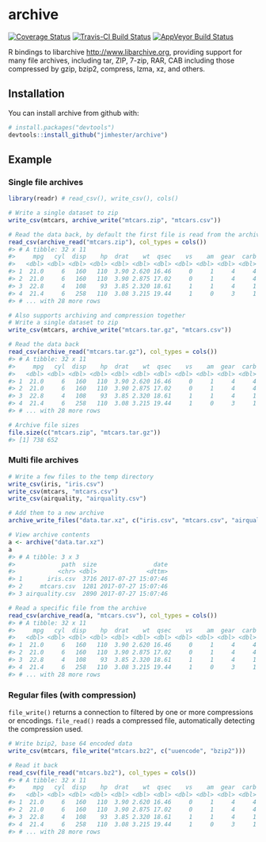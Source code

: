 
<!-- README.md is generated from README.Rmd. Please edit that file -->
archive
=======

[![Coverage Status](https://img.shields.io/codecov/c/github/jimhester/archive/master.svg)](https://codecov.io/github/jimhester/archive?branch=master) [![Travis-CI Build Status](https://travis-ci.org/jimhester/archive.svg?branch=master)](https://travis-ci.org/jimhester/archive) [![AppVeyor Build Status](https://ci.appveyor.com/api/projects/status/github/jimhester/archive?branch=master&svg=true)](https://ci.appveyor.com/project/jimhester/archive)

R bindings to libarchive <http://www.libarchive.org>, providing support for many file archives, including tar, ZIP, 7-zip, RAR, CAB including those compressed by gzip, bzip2, compress, lzma, xz, and others.

Installation
------------

You can install archive from github with:

``` r
# install.packages("devtools")
devtools::install_github("jimhester/archive")
```

Example
-------

### Single file archives

``` r
library(readr) # read_csv(), write_csv(), cols()

# Write a single dataset to zip
write_csv(mtcars, archive_write("mtcars.zip", "mtcars.csv"))

# Read the data back, by default the first file is read from the archive.
read_csv(archive_read("mtcars.zip"), col_types = cols())
#> # A tibble: 32 x 11
#>     mpg   cyl  disp    hp  drat    wt  qsec    vs    am  gear  carb
#>   <dbl> <dbl> <dbl> <dbl> <dbl> <dbl> <dbl> <dbl> <dbl> <dbl> <dbl>
#> 1  21.0     6   160   110  3.90 2.620 16.46     0     1     4     4
#> 2  21.0     6   160   110  3.90 2.875 17.02     0     1     4     4
#> 3  22.8     4   108    93  3.85 2.320 18.61     1     1     4     1
#> 4  21.4     6   258   110  3.08 3.215 19.44     1     0     3     1
#> # ... with 28 more rows

# Also supports archiving and compression together
# Write a single dataset to zip
write_csv(mtcars, archive_write("mtcars.tar.gz", "mtcars.csv"))

# Read the data back
read_csv(archive_read("mtcars.tar.gz"), col_types = cols())
#> # A tibble: 32 x 11
#>     mpg   cyl  disp    hp  drat    wt  qsec    vs    am  gear  carb
#>   <dbl> <dbl> <dbl> <dbl> <dbl> <dbl> <dbl> <dbl> <dbl> <dbl> <dbl>
#> 1  21.0     6   160   110  3.90 2.620 16.46     0     1     4     4
#> 2  21.0     6   160   110  3.90 2.875 17.02     0     1     4     4
#> 3  22.8     4   108    93  3.85 2.320 18.61     1     1     4     1
#> 4  21.4     6   258   110  3.08 3.215 19.44     1     0     3     1
#> # ... with 28 more rows

# Archive file sizes
file.size(c("mtcars.zip", "mtcars.tar.gz"))
#> [1] 738 652
```

### Multi file archives

``` r
# Write a few files to the temp directory
write_csv(iris, "iris.csv")
write_csv(mtcars, "mtcars.csv")
write_csv(airquality, "airquality.csv")

# Add them to a new archive
archive_write_files("data.tar.xz", c("iris.csv", "mtcars.csv", "airquality.csv"))

# View archive contents
a <- archive("data.tar.xz")
a
#> # A tibble: 3 x 3
#>             path  size                date
#>            <chr> <dbl>              <dttm>
#> 1       iris.csv  3716 2017-07-27 15:07:46
#> 2     mtcars.csv  1281 2017-07-27 15:07:46
#> 3 airquality.csv  2890 2017-07-27 15:07:46

# Read a specific file from the archive
read_csv(archive_read(a, "mtcars.csv"), col_types = cols())
#> # A tibble: 32 x 11
#>     mpg   cyl  disp    hp  drat    wt  qsec    vs    am  gear  carb
#>   <dbl> <dbl> <dbl> <dbl> <dbl> <dbl> <dbl> <dbl> <dbl> <dbl> <dbl>
#> 1  21.0     6   160   110  3.90 2.620 16.46     0     1     4     4
#> 2  21.0     6   160   110  3.90 2.875 17.02     0     1     4     4
#> 3  22.8     4   108    93  3.85 2.320 18.61     1     1     4     1
#> 4  21.4     6   258   110  3.08 3.215 19.44     1     0     3     1
#> # ... with 28 more rows
```

### Regular files (with compression)

`file_write()` returns a connection to filtered by one or more compressions or encodings. `file_read()` reads a compressed file, automatically detecting the compression used.

``` r
# Write bzip2, base 64 encoded data
write_csv(mtcars, file_write("mtcars.bz2", c("uuencode", "bzip2")))

# Read it back
read_csv(file_read("mtcars.bz2"), col_types = cols())
#> # A tibble: 32 x 11
#>     mpg   cyl  disp    hp  drat    wt  qsec    vs    am  gear  carb
#>   <dbl> <dbl> <dbl> <dbl> <dbl> <dbl> <dbl> <dbl> <dbl> <dbl> <dbl>
#> 1  21.0     6   160   110  3.90 2.620 16.46     0     1     4     4
#> 2  21.0     6   160   110  3.90 2.875 17.02     0     1     4     4
#> 3  22.8     4   108    93  3.85 2.320 18.61     1     1     4     1
#> 4  21.4     6   258   110  3.08 3.215 19.44     1     0     3     1
#> # ... with 28 more rows
```
